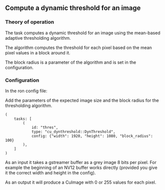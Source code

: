 ## Compute a dynamic threshold for an image

### Theory of operation

The task computes a dynamic threshold for an image using the mean-based adaptive thresholding algorithm.

The algorithm computes the threshold for each pixel based on the mean pixel values in a
block around it.

The block radius is a parameter of the algorithm and is set in the configuration.

### Configuration

In the ron config file:

Add the parameters of the expected image size and the block radius for the thresholding algorithm.

```RON
(
    tasks: [
        (
            id: "thres",
            type: "cu_dynthreshold::DynThreshold",
            config: {"width": 1920, "height": 1080, "block_radius": 100}
        ),
    ]
)

```

As an input it takes a gstreamer buffer as a grey image 8 bits per pixel.
For example the beginning of an NV12 buffer works directly (provided you give it the correct width and height in the
config).

As an output it will produce a CuImage with 0 or 255 values for each pixel.
